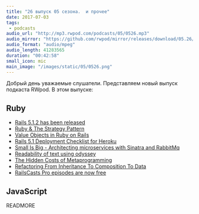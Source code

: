 ```yaml
---
title: "26 выпуск 05 сезона.  и прочее"
date: 2017-07-03
tags:
 - podcasts
audio_url: "http://mp3.rwpod.com/podcasts/05/0526.mp3"
audio_mirror: "https://github.com/rwpod/mirror/releases/download/05.26/0526.mp3"
audio_format: "audio/mpeg"
audio_length: 41283565
duration: "00:42:58"
small_icon: mic
main_image: "/images/static/05/0526.png"
---
```


Добрый день уважаемые слушатели. Представляем новый выпуск подкаста RWpod. В этом выпуске:

## Ruby

 - [Rails 5.1.2 has been released](http://weblog.rubyonrails.org/2017/6/26/Rails-5-1-2-has-been-released/)
 - [Ruby & The Strategy Pattern](https://medium.com/@joshsaintjacque/ruby-the-strategy-pattern-16c98b99b373)
 - [Value Objects in Ruby on Rails](https://revs.runtime-revolution.com/value-objects-in-ruby-on-rails-9df64bc8db34)
 - [Rails 5.1 Deployment Checklist for Heroku](http://www.akitaonrails.com/2017/06/28/rails-5-1-heroku-deployment-checklist-for-heroku)
 - [Small Is Big - Architecting microservices with Sinatra and RabbitMq](https://medium.com/@gauravbasti2006/microservices-in-ruby-4888d757b35b)
 - [Readability of text using odyssey](https://blog.redpanthers.co/odyssey-in-rails/)
 - [The Hidden Costs of Metaprogramming](http://www.blackbytes.info/2017/06/costs-of-metaprogramming/)
 - [Refactoring From Inheritance To Composition To Data](http://www.rubypigeon.com/posts/refactoring-inheritance-composition-data/)
 - [RailsCasts Pro episodes are now free](http://railscasts.com/announcements/13)

## JavaScript


READMORE
